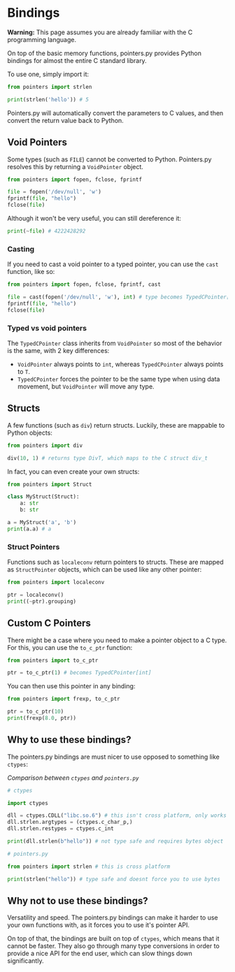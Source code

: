 # Bindings

**Warning:** This page assumes you are already familiar with the C programming language.

On top of the basic memory functions, pointers.py provides Python bindings for almost the entire C standard library.

To use one, simply import it:

```py
from pointers import strlen

print(strlen('hello')) # 5
```

Pointers.py will automatically convert the parameters to C values, and then convert the return value back to Python.

## Void Pointers

Some types (such as `FILE`) cannot be converted to Python. Pointers.py resolves this by returning a `VoidPointer` object.

```py
from pointers import fopen, fclose, fprintf

file = fopen('/dev/null', 'w')
fprintf(file, "hello")
fclose(file)
```

Although it won't be very useful, you can still dereference it:

```py
print(~file) # 4222428292
```

### Casting

If you need to cast a void pointer to a typed pointer, you can use the `cast` function, like so:

```py
from pointers import fopen, fclose, fprintf, cast

file = cast(fopen('/dev/null', 'w'), int) # type becomes TypedCPointer[int]
fprintf(file, "hello")
fclose(file)
```

### Typed vs void pointers

The `TypedCPointer` class inherits from `VoidPointer` so most of the behavior is the same, with 2 key differences:

- `VoidPointer` always points to `int`, whereas `TypedCPointer` always points to `T`.
- `TypedCPointer` forces the pointer to be the same type when using data movement, but `VoidPointer` will move any type.

## Structs

A few functions (such as `div`) return structs. Luckily, these are mappable to Python objects:

```py
from pointers import div

div(10, 1) # returns type DivT, which maps to the C struct div_t
```

In fact, you can even create your own structs:

```py
from pointers import Struct

class MyStruct(Struct):
    a: str
    b: str

a = MyStruct('a', 'b')
print(a.a) # a
```

### Struct Pointers

Functions such as `localeconv` return pointers to structs. These are mapped as `StructPointer` objects, which can be used like any other pointer:

```py
from pointers import localeconv

ptr = localeconv()
print((~ptr).grouping)
```

## Custom C Pointers

There might be a case where you need to make a pointer object to a C type. For this, you can use the `to_c_ptr` function:

```py
from pointers import to_c_ptr

ptr = to_c_ptr(1) # becomes TypedCPointer[int]
```

You can then use this pointer in any binding:

```py
from pointers import frexp, to_c_ptr

ptr = to_c_ptr(10)
print(frexp(8.0, ptr))
```

## Why to use these bindings?

The pointers.py bindings are must nicer to use opposed to something like `ctypes`:

_Comparison between `ctypes` and `pointers.py`_

```py
# ctypes

import ctypes

dll = ctypes.CDLL("libc.so.6") # this isn't cross platform, only works on linux
dll.strlen.argtypes = (ctypes.c_char_p,)
dll.strlen.restypes = ctypes.c_int

print(dll.strlen(b"hello")) # not type safe and requires bytes object
```

```py
# pointers.py

from pointers import strlen # this is cross platform

print(strlen("hello")) # type safe and doesnt force you to use bytes
```

## Why not to use these bindings?

Versatility and speed. The pointers.py bindings can make it harder to use your own functions with, as it forces you to use it's pointer API.

On top of that, the bindings are built on top of `ctypes`, which means that it cannot be faster. They also go through many type conversions in order to provide a nice API for the end user, which can slow things down significantly.
